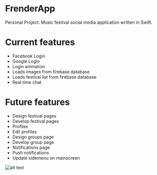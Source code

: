 # FrenderApp
Personal Project. Music festival social media application written in Swift.

# Current features
- Facebook Login
- Google Login
- Login animation
- Loads images from firebase database
- Loads festival list from firebase database
- Real time chat

# Future features
- Design festival pages
- Develop festival pages
- Profiles
- Edit profiles
- Design groups page
- Develop group page
- Notifications page
- Push notifications
- Update sidemenu on mainscreen

 ![alt text](https://github.com/caelandailey/FrenderApp/blob/master/Intro.gif)
